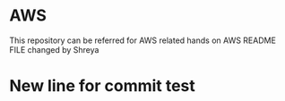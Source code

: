 # AWS
This repository can be referred for AWS related hands on 
AWS README FILE changed by Shreya
# New line for commit test
